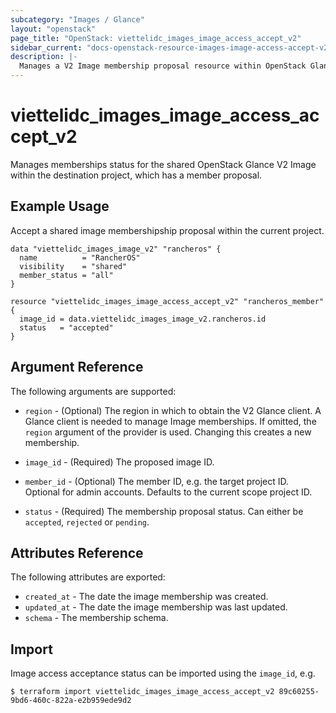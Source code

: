 ```yaml
---
subcategory: "Images / Glance"
layout: "openstack"
page_title: "OpenStack: viettelidc_images_image_access_accept_v2"
sidebar_current: "docs-openstack-resource-images-image-access-accept-v2"
description: |-
  Manages a V2 Image membership proposal resource within OpenStack Glance.
---
```


# viettelidc\_images\_image\_access\_accept\_v2

Manages memberships status for the shared OpenStack Glance V2 Image within the
destination project, which has a member proposal.

## Example Usage

Accept a shared image membershipship proposal within the current project.

```hcl
data "viettelidc_images_image_v2" "rancheros" {
  name          = "RancherOS"
  visibility    = "shared"
  member_status = "all"
}

resource "viettelidc_images_image_access_accept_v2" "rancheros_member" {
  image_id = data.viettelidc_images_image_v2.rancheros.id
  status   = "accepted"
}
```

## Argument Reference

The following arguments are supported:

* `region` - (Optional) The region in which to obtain the V2 Glance client.
   A Glance client is needed to manage Image memberships. If omitted, the
  `region` argument of the provider is used. Changing this creates a new
  membership.

* `image_id` - (Required) The proposed image ID.

* `member_id` - (Optional) The member ID, e.g. the target project ID. Optional
  for admin accounts. Defaults to the current scope project ID.

* `status` - (Required) The membership proposal status. Can either be
  `accepted`, `rejected` or `pending`.

## Attributes Reference

The following attributes are exported:

* `created_at` - The date the image membership was created.
* `updated_at` - The date the image membership was last updated.
* `schema` - The membership schema.

## Import

Image access acceptance status can be imported using the `image_id`, e.g.

```
$ terraform import viettelidc_images_image_access_accept_v2 89c60255-9bd6-460c-822a-e2b959ede9d2
```
